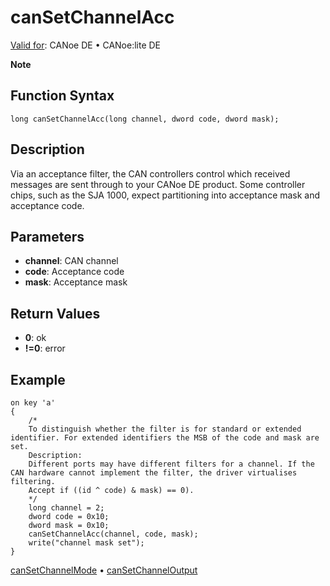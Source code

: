 # canSetChannelAcc

[Valid for](../../../Shared/FeatureAvailability.md):  CANoe DE • CANoe:lite DE

**Note**  

## Function Syntax

`long canSetChannelAcc(long channel, dword code, dword mask);`

## Description

Via an acceptance filter, the CAN controllers control which received messages are sent through to your CANoe DE product. Some controller chips, such as the SJA 1000, expect partitioning into acceptance mask and acceptance code.

## Parameters

- **channel**: CAN channel
- **code**: Acceptance code
- **mask**: Acceptance mask

## Return Values

- **0**: ok
- **!=0**: error

## Example

```plaintext
on key 'a'
{
    /*
    To distinguish whether the filter is for standard or extended identifier. For extended identifiers the MSB of the code and mask are set.
    Description:
    Different ports may have different filters for a channel. If the CAN hardware cannot implement the filter, the driver virtualises filtering.
    Accept if ((id ^ code) & mask) == 0).
    */
    long channel = 2;
    dword code = 0x10;
    dword mask = 0x10;
    canSetChannelAcc(channel, code, mask);
    write("channel mask set");
}
```

[canSetChannelMode](CAPLfunctionCanSetChannelMode.md) • [canSetChannelOutput](CAPLfunctionCanSetChannelOutput.md)
